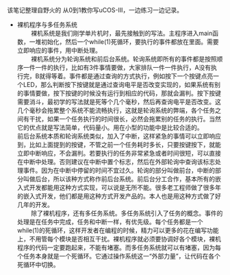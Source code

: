 该笔记整理自野火的 从0到1教你写uCOS-III，一边练习一边记录。  
- 裸机程序与多任务系统  
　 　裸机系统是我们刚学单片机时，最先接触到的写法。主程序进入main函数，一堆初始化，然后一个while(1)死循环，要执行的事件都放在里面。需要立即响应的事件，用中断处理。  
　 　裸机系统分为轮询系统和前后台系统。轮询系统即所有的事件都是按照顺序一件一件的执行，比如有3件事情要做，大家排队一件一件执行，A没有执行完，B就得等着。事件都是通过查询的方式执行，例如按下一个按键点亮一个LED，那么判断按下按键就是通过查询电平是否改变实现的，如果系统有别的事情要做，按下按键的时候没有运行到相应的代码，那就会漏判。按下按键需要消斗，最初学的写法就是死等个几个毫秒，然后再查询电平是否改变。这几个毫秒会拖累整个系统不能流畅执行，这就是轮询系统的弊端，各个任务之间有干扰，如果一个任务执行的时间很长，必然会拖累别的任务的执行。当然它的优点就是写法简单，代码量小。用在小型的功能中是比较合适的。  
　 　前后台系统本质和轮询系统类似，加入了中断，这样紧急的事情可以立即响应到，比如上面提到的按键，不管之前一个任务耗时多长，只要按键按下，就能立即中断响应，不会漏判。若要执行的任务非常紧急或者时间很短，可以直接在中断中处理。否则建议在中断中置个标志，然后在外部轮询中查询该标志处理事件。因为在中断中停留的时间不宜过久。轮询的部分叫做前台，中断的部分叫做后台，所以该种方式称作前后台系统。前后台分工合作，基本所有的嵌入式开发都能用这种方式实现，可以说是无所不能。很多老工程师做了很多年的嵌入式开发，他们都是用这种方式开发产品的。本人也是用这种方式做了好几年的开发。  
　 　除了裸机程序，还有多任务系统。多任务系统引入了任务的概念。事件的处理是在任务中完成，任务和中断一样，有优先级。每个任务都是一个while(1)的死循环，这样开发者在编程的时候，精力可以更多的花在编写功能上，不用管每个模块是否相互干扰。裸机程序就必须要协调好各个模块，裸机程序的代码一定要跑起来，不能有堵塞。而多任务系统就可以有堵塞，因为每个任务本身就是一个死循环。它通过操作系统这一“外部力量”，让代码在各个死循环中切换。  

